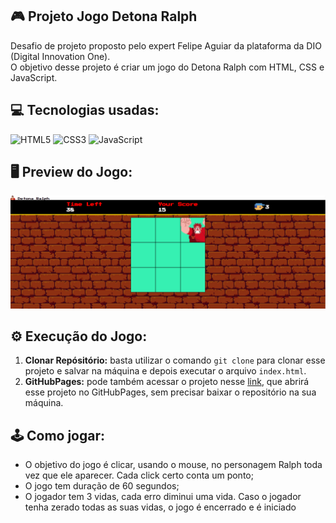 ## 🎮 Projeto Jogo Detona Ralph
Desafio de projeto proposto pelo expert Felipe Aguiar da plataforma da DIO (Digital Innovation One). <br>
O objetivo desse projeto é criar um jogo do Detona Ralph com HTML, CSS e JavaScript.

## 💻 Tecnologias usadas:
<div style="display: inline_block">
  <img alt="HTML5" src="https://img.shields.io/badge/HTML5-E34F26?style=for-the-badge&logo=html5&logoColor=white">
  <img alt="CSS3" src="https://img.shields.io/badge/CSS3-1572B6?style=for-the-badge&logo=css3&logoColor=white">
  <img alt="JavaScript" src="https://img.shields.io/badge/JavaScript-323330?style=for-the-badge&logo=javascript&logoColor=F7DF1E">
</div>

## 🖥 Preview do Jogo:
![Imagem do Jogo](src/images/gameInterface.png)

## ⚙ Execução do Jogo:
1. **Clonar Repósitório:** basta utilizar o comando `git clone` para clonar esse projeto e salvar na máquina e depois executar o arquivo `index.html`.
2. **GitHubPages:** pode também acessar o projeto nesse [link](https://github.com/reenatocosta/Game-detona-ralph-js), que abrirá esse projeto no GitHubPages, sem precisar baixar o repositório na sua máquina.

## 🕹 Como jogar:
- O objetivo do jogo é clicar, usando o mouse, no personagem Ralph toda vez que ele aparecer. Cada click certo conta um ponto;
- O jogo tem duração de 60 segundos;
- O jogador tem 3 vidas, cada erro diminui uma vida. Caso o jogador tenha zerado todas as suas vidas, o jogo é encerrado e é iniciado
